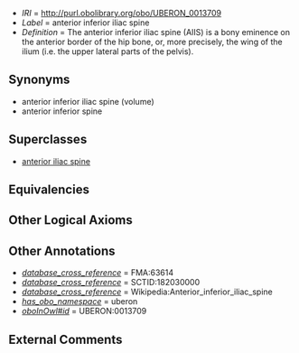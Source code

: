  * *IRI* = http://purl.obolibrary.org/obo/UBERON_0013709
 * *Label* = anterior inferior iliac spine
 * *Definition* = The anterior inferior iliac spine (AIIS) is a bony eminence on the anterior border of the hip bone, or, more precisely, the wing of the ilium (i.e. the upper lateral parts of the pelvis).

## Synonyms

 * anterior inferior iliac spine (volume)
 * anterior inferior spine

## Superclasses

 * [anterior iliac spine](../../UBERON/12/UBERON_0013712.md)

## Equivalencies


## Other Logical Axioms


## Other Annotations

 * *[database_cross_reference](../../ef/oboInOwl#hasDbXref.md)* = FMA:63614
 * *[database_cross_reference](../../ef/oboInOwl#hasDbXref.md)* = SCTID:182030000
 * *[database_cross_reference](../../ef/oboInOwl#hasDbXref.md)* = Wikipedia:Anterior_inferior_iliac_spine
 * *[has_obo_namespace](../../ce/oboInOwl#hasOBONamespace.md)* = uberon
 * *[oboInOwl#id](../../id/oboInOwl#id.md)* = UBERON:0013709

## External Comments

